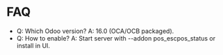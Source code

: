 # FAQ

- Q: Which Odoo version? A: 16.0 (OCA/OCB packaged).
- Q: How to enable? A: Start server with --addon pos_escpos_status or install in UI.
